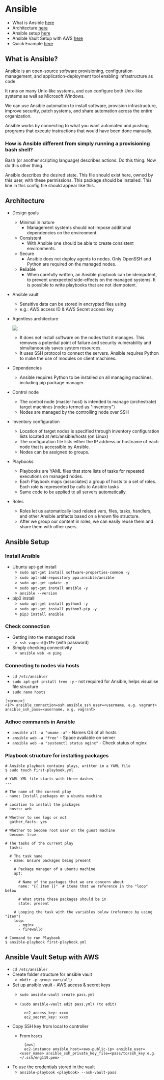 # Ansible
- What is Ansible [here](#what-is-ansible)
- Architecture [here](#architecture)
- Ansible setup [here](#ansible-setup)
- Ansible Vault Setup with AWS [here](#ansible-vault-setup-with-aws)
- Quick Example [here](/ansible-demo-project/)

## What is Ansible?
Ansible is an open-source software provisioning, configuration management, and application-deployment tool enabling infrastructure as code.

It runs on many Unix-like systems, and can configure both Unix-like systems as well as Microsoft Windows.

We can use Ansible automation to install software, provision infrastructure, improve security, patch systems, and share automation across the entire organization.

Ansible works by connecting to what you want automated and pushing programs that execute instructions that would have been done manually.

### How is Ansible different from simply running a provisioning bash shell?
Bash (or another scripting language) describes actions. Do this thing. Now do this other thing.

Ansible describes the desired state. This file should exist here, owned by this user, with these permissions. This package should be installed. This line in this config file should appear like this.

## Architecture
- Design goals
    - Minimal in nature
        - Management systems should not impose additional dependencies on the environment.
    - Consistent
        - With Ansible one should be able to create consistent environments.
    - Secure
        - Ansible does not deploy agents to nodes. Only OpenSSH and Python are required on the managed nodes.
    - Reliable
        - When carefully written, an Ansible playbook can be idempotent, to prevent unexpected side-effects on the managed systems. It is possible to write playbooks that are not idempotent.
- Ansible vault
    - Sensitive data can be stored in encrypted files using 
    - e.g.: AWS access ID & AWS Secret access key
- Agentless architecture
    
    ![](/images/ansible.png)

    - It does not install software on the nodes that it manages. This removes a potential point of failure and security vulnerability and simultaneously saves system resources.
    - It uses SSH protocol to connect the servers. Ansible requires Python to make the use of modules on client machines.
- Dependencies
    - Ansible requires Python to be installed on all managing machines, including pip package manager.
- Control node
    - The control node (master host) is intended to manage (orchestrate) target machines (nodes termed as "inventory")
    - Nodes are managed by the controlling node over SSH
- Inventory configuration
    - Location of target nodes is specified through inventory configuration lists located at /etc/ansible/hosts (on Linux)
    - The configuration file lists either the IP address or hostname of each node that is accessible by Ansible. 
    - Nodes can be assigned to groups.
- Playbooks
    - Playbooks are YAML files that store lists of tasks for repeated executions on managed nodes.
    - Each Playbook maps (associates) a group of hosts to a set of roles. Each role is represented by calls to Ansible tasks
    - Same code to be applied to all servers automatically.
- Roles
    - Roles let us automatically load related vars, files, tasks, handlers, and other Ansible artifacts based on a known file structure.
    - After we group our content in roles, we can easily reuse them and share them with other users.

## Ansible Setup
### Install Ansible

- Ubuntu apt-get install
    - `sudo apt-get install software-properties-common -y`  
    - `sudo apt-add-repository ppa:ansible/ansible`  
    - `sudo apt-get update -y`  
    - `sudo apt-get install ansible -y`  
    - `ansible --version`  
- pip3 install
    - `sudo apt-get install python3 -y`
    - `sudo apt-get install python3-pip -y`
    - `pip3 install ansible`

### Check connection
- Getting into the managed node
    - `ssh vagrant@<IP>` (with password)
- Simply checking connectivity
    - `ansible web -m ping` 

### Connecting to nodes via hosts
- `cd /etc/ansible/`
- `sudo apt-get install tree -y` - not required for Ansible, helps visualise file structure
- `sudo nano hosts`

```
[<group>]
<IP> ansible_connection=ssh ansible_ssh_user=<username, e.g. vagrant> ansible_ssh_pass=<username, e.g. vagrant>
```

### Adhoc commands in Ansible
- `ansible all -a "uname -a"` - Names OS of all hosts  
- `ansible web -a "free"` - Space available on server  
- `ansible web -a "systemctl status nginx"` - Check status of nginx  

### Playbook structure for installing packages
```
# Ansible playbook contains plays, written in a YAML file
$ sudo touch first-playbook.yml

# YAML YML file starts with three dashes ---
---

# The name of the current play
- name: Install packages on a ubuntu machine

# Location to install the packages
  hosts: web

# Whether to see logs or not
  gather_facts: yes

# Whether to become root user on the guest machine
  become: true

# The tasks of the current play
  tasks:

  # The task name
  - name: Ensure packages being present
    
    # Package manager of a ubuntu machine
    apt:
      
      # Name of the packages that we are concern about
      name: "{{ item }}"  # items that we reference in the "loop" below

      # What state these packages should be in
      state: present
    
    # Looping the task with the variables below (reference by using "item")
    loop:
      - nginx
      - firewalld

# Command to run Playbook
$ ansible-playbook first-playbook.yml
```

## Ansible Vault Setup with AWS
- `cd /etc/ansible/`
- Create folder structure for ansible vault
    - `mkdir -p group_vars/all/`
- Set up ansible vault - AWS access & secret keys
    - `sudo ansible-vault create pass.yml`
    - `(sudo ansible-vault edit pass.yml) (to edit)`

            ec2_access_key: xxxx
            ec2_secret_key: xxxx

- Copy SSH key from local to controller
    - From `hosts`

            [aws]
            ec2-instance ansible_host=<aws-public-ip> ansible_user=<user_name> ansible_ssh_private_key_file=<pass/to/ssh_key e.g. ~/.ssh/eng119.pem>

- To use the credentials stored in the vault
    - `ansible-playbook <playbook> --ask-vault-pass`
